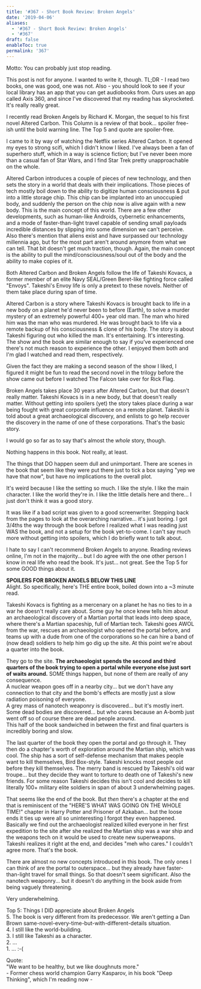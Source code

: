 ```yaml
---
title: '#367 - Short Book Review: Broken Angels'
date: '2019-04-06'
aliases:
  - '#367 - Short Book Review: Broken Angels'
  - '#367'
draft: false
enableToc: true
permalink: '367'
---
```


Motto: You can probably just stop reading.  
  
This post is not for anyone. I wanted to write it, though. TL;DR - I read two books, one was good, one was not. Also - you should look to see if your local library has an app that you can get audiobooks from. Ours uses an app called Axis 360, and since I've discovered that my reading has skyrocketed. It's really really great.   
  
I recently read Broken Angels by Richard K. Morgan, the sequel to his first novel Altered Carbon. This Column is a review of that book... spoiler free-ish until the bold warning line. The Top 5 and quote are spoiler-free.  
  
I came to it by way of watching the Netflix series Altered Carbon. It opened my eyes to strong scifi, which I didn't know I liked. I've always been a fan of superhero stuff, which in a way is science fiction; but I've never been more than a casual fan of Star Wars, and I find Star Trek pretty unapproachable on the whole.   
  
Altered Carbon introduces a couple of pieces of new technology, and then sets the story in a world that deals with their implications. Those pieces of tech mostly boil down to the ability to digitize human consciousness & put into a little storage chip. This chip can be implanted into an unoccupied body, and suddenly the person on the chip now is alive again with a new body. This is the main concept of this world. There are a few other developments, such as human-like Androids, cybernetic enhancements, and a mode of faster-than-light travel capable of sending small payloads incredible distances by slipping into some dimension we can't perceive. Also there's mention that aliens exist and have surpassed our technology millennia ago, but for the most part aren't around anymore from what we can tell. That bit doesn't get much traction, though. Again, the main concept is the ability to pull the mind/consciousness/soul out of the body and the ability to make copies of it.  
  
Both Altered Carbon and Broken Angels follow the life of Takeshi Kovacs, a former member of an elite Navy SEAL/Green Beret-like fighting force called "Envoys". Takeshi's Envoy life is only a pretext to these novels. Neither of them take place during span of time.  
  
Altered Carbon is a story where Takeshi Kovacs is brought back to life in a new body on a planet he'd never been to before (Earth), to solve a murder mystery of an extremely powerful 400+ year old man. The man who hired him was the man who was murdered. He was brought back to life via a remote backup of his consciousness & clone of his body. The story is about Takeshi figuring out who killed the man. It's entertaining. It's interesting. The show and the book are similar enough to say if you've experienced one there's not much reason to experience the other. I enjoyed them both and I'm glad I watched and read them, respectively.   
  
Given the fact they are making a second season of the show I liked, I figured it might be fun to read the second novel in the trilogy before the show came out before I watched The Falcon take over for Rick Flag.  
  
Broken Angels takes place 30 years after Altered Carbon, but that doesn't really matter. Takeshi Kovacs is in a new body, but that doesn't really matter. Without getting into spoilers (yet) the story takes place during a war being fought with great corporate influence on a remote planet. Takeshi is told about a great archaeological discovery, and enlists to go help recover the discovery in the name of one of these corporations. That's the basic story.  
  
I would go so far as to say that's almost the _whole_ story, though.   
  
Nothing happens in this book. Not really, at least.   
  
The things that DO happen seem dull and unimportant. There are scenes in the book that seem like they were put there just to tick a box saying "yep we have that now", but have no implications to the overall plot.  
  
It's weird because I like the setting so much. I like the style. I like the main character. I like the world they're in. I like the little details here and there... I just don't think it was a good story.  
  
It was like if a bad script was given to a good screenwriter. Stepping back from the pages to look at the overarching narrative... it's just boring. I got 3/4ths the way through the book before I realized what I was reading just WAS the book, and not a setup for the book yet-to-come. I can't say much more without getting into spoilers, which I do briefly want to talk about.  
  
I hate to say I can't recommend Broken Angels to anyone. Reading reviews online, I'm not in the majority... but I do agree with the one other person I know in real life who read the book. It's just... not great. See the Top 5 for some GOOD things about it.  
  
**SPOILERS FOR BROKEN ANGELS BELOW THIS LINE**  
Alight. So specifically, here's THE entire book, boiled down into a \~3 minute read.  
  
Takeshi Kovacs is fighting as a mercenary on a planet he has no ties to in a war he doesn't really care about. Some guy he once knew tells him about an archaeological discovery of a Martian portal that leads into deep space, where there's a Martian spaceship, full of Martian tech. Takeshi goes AWOL from the war, rescues an archaeologist who opened the portal before, and teams up with a dude from one of the corporations so he can hire a band of (now dead) soldiers to help him go dig up the site. At this point we're about a quarter into the book.  
  
They go to the site. **The archaeologist spends the second and third quarters of the book trying to open a portal while everyone else just sort of waits around.** SOME things happen, but none of them are really of any consequence.  
A nuclear weapon goes off in a nearby city... but we don't have any connection to that city and the bomb's effects are mostly just a slow radiation poisoning of everyone.  
A grey mass of nanotech weaponry is discovered... but it's mostly inert.  
Some dead bodies are discovered... but who cares because an A-bomb just went off so of course there are dead people around.  
This half of the book sandwiched in between the first and final quarters is incredibly boring and slow.  
  
The last quarter of the book they open the portal and go through it. They then do a chapter's worth of exploration around the Martian ship, which was cool. The ship has a sort of self-defense mechanism that makes people want to kill themselves, Bird Box-style. Takeshi knocks most people out before they kill themselves. The merry band is rescued by Takeshi's old war troupe... but they decide they want to torture to death one of Takeshi's new friends. For some reason Takeshi decides this isn't cool and decides to kill literally 100+ military elite soldiers in span of about 3 underwhelming pages.  
  
That seems like the end of the book. But _then_ there's a chapter at the end that is reminiscent of the "HERE'S WHAT WAS GOING ON THE WHOLE TIME!" chapter in Harry Potter and Prisoner of Azkaban... but the loose ends it ties up were all so uninteresting I forgot they even happened. Basically we find out the archaeologist realized killed everyone in her first expedition to the site after she realized the Martian ship was a war ship and the weapons tech on it would be used to create new superweapons. Takeshi realizes it right at the end, and decides "meh who cares." I couldn't agree more. That's the book.  
  
There are almost no new concepts introduced in this book. The only ones I can think of are the portal to outerspace... but they already have faster-than-light travel for small things. So that doesn't seem significant. Also the nanotech weaponry... but it doesn't do anything in the book aside from being vaguely threatening.  
  
Very underwhelming.  
  
Top 5: Things I DID appreciate about Broken Angels  
5\. The book is very different from its predecessor. We aren't getting a Dan Brown same-novel-every-time-but-with-different-details situation.  
4\. I still like the world-building.   
3\. I still like Takeshi as a character.  
2\. ...  
1\. ... :-(  
  
Quote:  
"We want to be healthy, but we like doughnuts more."  
\- Former chess world champion Garry Kasparov, in his book "Deep Thinking", which I'm reading now -
